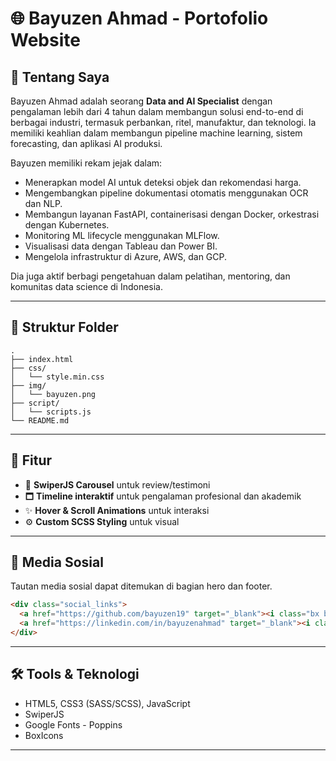 # 🌐 Bayuzen Ahmad - Portofolio Website

## 📄 Tentang Saya

Bayuzen Ahmad adalah seorang **Data and AI Specialist** dengan pengalaman lebih dari 4 tahun dalam membangun solusi end-to-end di berbagai industri, termasuk perbankan, ritel, manufaktur, dan teknologi. Ia memiliki keahlian dalam membangun pipeline machine learning, sistem forecasting, dan aplikasi AI produksi.

Bayuzen memiliki rekam jejak dalam:

* Menerapkan model AI untuk deteksi objek dan rekomendasi harga.
* Mengembangkan pipeline dokumentasi otomatis menggunakan OCR dan NLP.
* Membangun layanan FastAPI, containerisasi dengan Docker, orkestrasi dengan Kubernetes.
* Monitoring ML lifecycle menggunakan MLFlow.
* Visualisasi data dengan Tableau dan Power BI.
* Mengelola infrastruktur di Azure, AWS, dan GCP.

Dia juga aktif berbagi pengetahuan dalam pelatihan, mentoring, dan komunitas data science di Indonesia.

---

## 📁 Struktur Folder

```
.
├── index.html              
├── css/
│   └── style.min.css       
├── img/
│   └── bayuzen.png         
├── script/
│   └── scripts.js          
└── README.md               
```

---

## 🚀 Fitur

* 🔄 **SwiperJS Carousel** untuk review/testimoni
* 🗖️ **Timeline interaktif** untuk pengalaman profesional dan akademik
* ✨ **Hover & Scroll Animations** untuk interaksi
* ⚙️ **Custom SCSS Styling** untuk visual

---

## 📸 Media Sosial

Tautan media sosial dapat ditemukan di bagian hero dan footer.

```html
<div class="social_links">
  <a href="https://github.com/bayuzen19" target="_blank"><i class="bx bxl-github"></i></a>
  <a href="https://linkedin.com/in/bayuzenahmad" target="_blank"><i class="bx bxl-linkedin"></i></a>
</div>
```

---

## 🛠️ Tools & Teknologi

* HTML5, CSS3 (SASS/SCSS), JavaScript
* SwiperJS
* Google Fonts - Poppins
* BoxIcons

---
